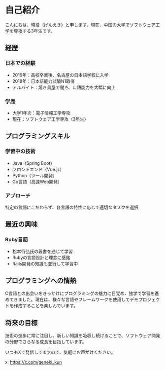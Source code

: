 # 自己紹介

こんにちは、現役（げんえき）と申します。現在、中国の大学でソフトウェア工学を専攻する3年生です。

## 経歴

### 日本での経験
- 2016年：高校卒業後、名古屋の日本語学校に入学
- 2018年：日本語能力試験N1取得
- アルバイト：焼き鳥屋で働き、口語能力を大幅に向上

### 学歴
- 大学1年次：電子情報工学専攻
- 現在：ソフトウェア工学専攻（3年生）

## プログラミングスキル

### 学習中の技術
- Java（Spring Boot）
- フロントエンド（Vue.js）
- Python（ツール開発）
- Go言語（高速Web開発）

### アプローチ
特定の言語にこだわらず、各言語の特性に応じて適切なタスクを選択

## 最近の興味

### Ruby言語
- 松本行弘氏の著書を通じて学習
- Rubyの言語設計と理念に感銘
- Rails開発の知識も並行して学習中

## プログラミングへの情熱

C言語との出会いをきっかけにプログラミングの魅力に目覚め、独学で学習を進めてきました。現在は、様々な言語やフレームワークを使用してデモプロジェクトを作成することを楽しんでいます。

## 将来の目標

技術の進歩に常に注目し、新しい知識を吸収し続けることで、ソフトウェア開発の分野でさらなる成長を目指しています。

いつもXで発信してますので、気軽にお声がけください。

x: https://x.com/geneki_kun